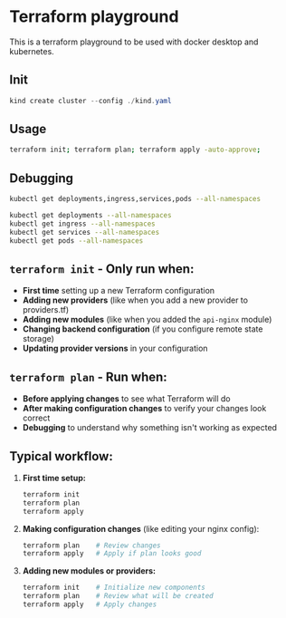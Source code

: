 # Terraform playground

This is a terraform playground to be used with docker desktop and kubernetes.

## Init

```powershell
kind create cluster --config ./kind.yaml
```

## Usage

```bash
terraform init; terraform plan; terraform apply -auto-approve;
```

## Debugging

```bash
kubectl get deployments,ingress,services,pods --all-namespaces

kubectl get deployments --all-namespaces
kubectl get ingress --all-namespaces
kubectl get services --all-namespaces
kubectl get pods --all-namespaces
```

## `terraform init` - Only run when:
- **First time** setting up a new Terraform configuration
- **Adding new providers** (like when you add a new provider to providers.tf)
- **Adding new modules** (like when you added the `api-nginx` module)
- **Changing backend configuration** (if you configure remote state storage)
- **Updating provider versions** in your configuration

## `terraform plan` - Run when:
- **Before applying changes** to see what Terraform will do
- **After making configuration changes** to verify your changes look correct
- **Debugging** to understand why something isn't working as expected

## Typical workflow:

1. **First time setup:**
   ```powershell
   terraform init
   terraform plan
   terraform apply
   ```

2. **Making configuration changes** (like editing your nginx config):
   ```powershell
   terraform plan    # Review changes
   terraform apply   # Apply if plan looks good
   ```

3. **Adding new modules or providers:**
   ```powershell
   terraform init    # Initialize new components
   terraform plan    # Review what will be created
   terraform apply   # Apply changes
   ```
